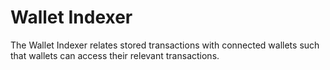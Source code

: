 # Wallet Indexer

The Wallet Indexer relates stored transactions with connected wallets such that wallets can access their relevant transactions.
